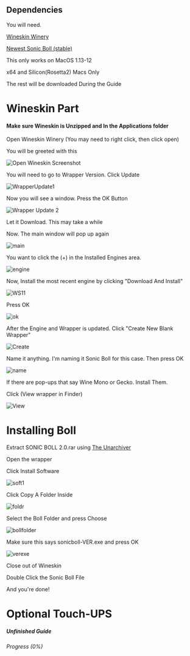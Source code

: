 ## Dependencies

You will need.

[Wineskin Winery](https://github.com/Gcenx/WineskinServer/releases/download/V1.8.4.2/Wineskin.Winery.txz)

[Newest Sonic Boll (stable)](https://mega.nz/file/LowygTKB#QWQjr8Qa47iMkxmfo_9r-Ty2ELeIOd_UAuFSx2AGsqI)

This only works on MacOS 1.13-12

x64 and Silicon(Rosetta2) Macs Only

The rest will be downloaded During the Guide

# Wineskin Part

#### Make sure Wineskin is Unzipped and In the Applications folder

Open Wineskin Winery (You may need to right click, then click open)

You will be greeted with this

![Open Wineskin Screenshot](https://media.discordapp.net/attachments/839853987548364842/867064151041376287/Screen_Shot_2021-07-20_at_11.22.05_AM.png?width=315&height=468)

You will need to go to Wrapper Version. Click Update

![WrapperUpdate1](https://media.discordapp.net/attachments/839853987548364842/867064568298733568/Screen_Shot_2021-07-20_at_11.24.48_AM.png?width=219&height=78)

Now you will see a window. Press the OK Button

![Wrapper Update 2](https://media.discordapp.net/attachments/839853987548364842/867065036353306664/Screen_Shot_2021-07-20_at_11.25.50_AM.png?width=299&height=208)

Let it Download. This may take a while


Now. The main window will pop up again

![main](https://media.discordapp.net/attachments/839853987548364842/867066230649258034/Screen_Shot_2021-07-20_at_11.30.19_AM.png?width=315&height=468)

You want to click the (+) in the Installed Engines area.

![engine](https://media.discordapp.net/attachments/839853987548364842/867066711797530644/Screen_Shot_2021-07-20_at_11.32.41_AM.png?width=210&height=150)

Now, Install the most recent engine by clicking "Download And Install"

![WS11](https://media.discordapp.net/attachments/839853987548364842/867067402454040596/Screen_Shot_2021-07-20_at_11.35.39_AM.png?width=345&height=351)

Press OK

![ok](https://media.discordapp.net/attachments/839853987548364842/867067705278464000/Screen_Shot_2021-07-20_at_11.37.16_AM.png?width=299&height=208)

After the Engine and Wrapper is updated. Click "Create New Blank Wrapper"

![Create](https://media.discordapp.net/attachments/839853987548364842/867069618975146004/Screen_Shot_2021-07-20_at_11.41.53_AM.png?width=315&height=468)

Name it anything. I'm naming it Sonic Boll for this case. Then press OK

![name](https://cdn.discordapp.com/attachments/839853987548364842/867070021545230385/Screen_Shot_2021-07-20_at_11.46.00_AM.png)

If there are pop-ups that say Wine Mono or Gecko. Install Them.

Click (View wrapper in Finder)

![View](https://media.discordapp.net/attachments/839853987548364842/867071118077329438/Screen_Shot_2021-07-20_at_11.50.27_AM.png?width=426&height=224)

# Installing Boll

Extract SONIC BOLL 2.0.rar using [The Unarchiver](https://dl.devmate.com/com.macpaw.site.theunarchiver/TheUnarchiver.dmg)

Open the wrapper

Click Install Software

![soft1](https://media.discordapp.net/attachments/839853987548364842/867076253647503400/Screen_Shot_2021-07-20_at_12.10.17_PM.png?width=300&height=238)

Click Copy A Folder Inside

![foldr](https://media.discordapp.net/attachments/839853987548364842/867076527958392852/Screen_Shot_2021-07-20_at_12.12.09_PM.png?width=572&height=363)

Select the Boll Folder and press Choose

![bollfolder](https://media.discordapp.net/attachments/839853987548364842/867077216760365106/Screen_Shot_2021-07-20_at_12.14.47_PM.png?width=729&height=448)

Make sure this says sonicboll-VER.exe and press OK

![verexe](https://media.discordapp.net/attachments/839853987548364842/867078059031265280/Screen_Shot_2021-07-20_at_12.16.01_PM.png?width=562&height=242)

Close out of Wineskin

Double Click the Sonic Boll File

And you're done!

# Optional Touch-UPS

##### Unfinished Guide

###### Progress (0%)

